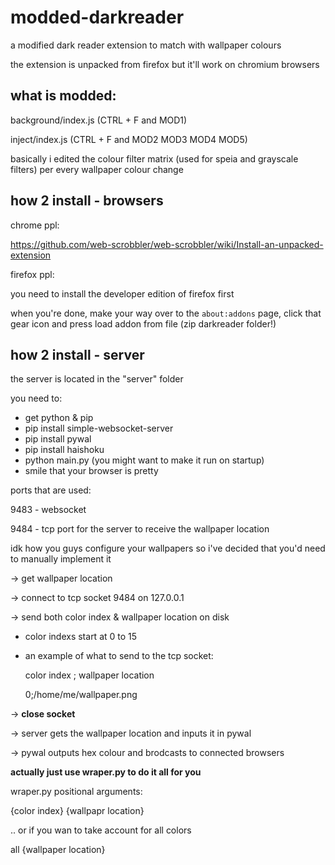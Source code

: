 # modded-darkreader

a modified dark reader extension to match with wallpaper colours

the extension is unpacked from firefox but it'll work on chromium browsers 

## what is modded:

background/index.js (CTRL + F and MOD1)

inject/index.js (CTRL + F and MOD2 MOD3 MOD4 MOD5)

basically i edited the colour filter matrix (used for speia and grayscale filters) per every wallpaper colour change

## how 2 install - browsers

chrome ppl:

https://github.com/web-scrobbler/web-scrobbler/wiki/Install-an-unpacked-extension

firefox ppl:

you need to install the developer edition of firefox first

when you're done, make your way over to the `about:addons` page, click that gear icon and press load addon from file (zip darkreader folder!)

## how 2 install - server

the server is located in the "server" folder

you need to:

- get python & pip
- pip install simple-websocket-server 
- pip install pywal
- pip install haishoku
- python main.py (you might want to make it run on startup)
- smile that your browser is pretty

ports that are used:

9483 - websocket

9484 - tcp port for the server to receive the wallpaper location

idk how you guys configure your wallpapers so i've decided that you'd need to manually implement it

-> get wallpaper location 

-> connect to tcp socket 9484 on 127.0.0.1 

-> send both color index & wallpaper location on disk

   - color indexs start at 0 to 15
   
   - an example of what to send to the tcp socket:

        color index ; wallpaper location

        0;/home/me/wallpaper.png

        
-> **close socket**

-> server gets the wallpaper location and inputs it in pywal

-> pywal outputs hex colour and brodcasts to connected browsers


**actually just use wraper.py to do it all for you**

wraper.py positional arguments:

{color index} {wallpapr location}

.. or if you wan to take account for all colors

all {wallpaper location}